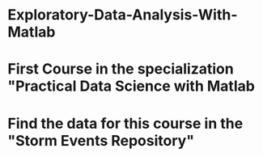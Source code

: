 # Exploratory-Data-Analysis-With-Matlab 
# First Course in the specialization "Practical Data Science with Matlab
# Find the data for this course in the "Storm Events Repository"
